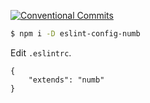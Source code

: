 [![Conventional Commits](https://img.shields.io/badge/Conventional%20Commits-1.0.0-yellow.svg)](https://conventionalcommits.org)

```bash
$ npm i -D eslint-config-numb
```

Edit `.eslintrc`.

```
{
    "extends": "numb"
}
```
